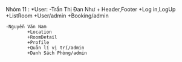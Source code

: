 Nhóm 11 :
*User:
    -Trần Thị Đan Như 
            + Header,Footer
            +Log in,LogUp
            +ListRoom
            +User/admin
            +Booking/admin
            
    -Nguyễn Văn Nam
            +Location
            +RoomDetail
            +Profile
            +Quản lí vị trí/admin
            +Danh Sách Phòng/admin



